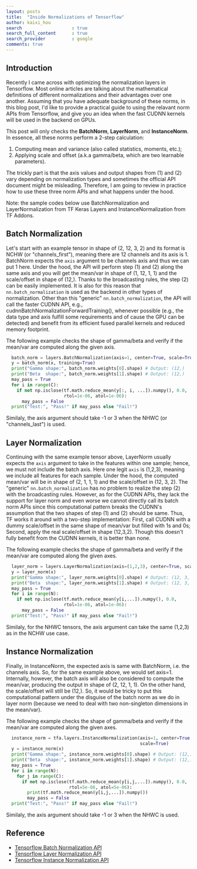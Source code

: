 ```yaml
---
layout: posts
title:  "Inside Normalizations of Tensorflow"
author: kaixi_hou
search                   : true
search_full_content      : true
search_provider          : google
comments: true
---
```

## Introduction
Recently I came across with optimizing the normalization layers in Tensorflow.
Most online articles are talking about the mathematical definitions of different 
normalizations and their advantages over one another. Assuming that you have
adequate background of these norms, in this blog post, I'd like to provide a
practical guide to using the relavant norm APIs from Tensorflow, and give you an
idea when the fast CUDNN kernels will be used in the backend on GPUs.

This post will only checks the **BatchNorm**, **LayerNorm**, and
**InstanceNorm**. In essence, all these norms perform a 2-step calculation:
1. Computing mean and variance (also called statistics, moments, etc.);
2. Applying scale and offset (a.k.a gamma/beta, which are two learnable
parameters).

The trickly part is that the axis values and output
shapes from (1) and (2) vary depending on normalization types and sometimes the
official API document might be misleading. Therefore, I am going to review in
practice how to use these three norm APIs and what happens under the hood.

Note: the sample codes below use BatchNormalization and LayerNormalization from
TF Keras Layers and InstanceNormalization from TF Addons.

## Batch Normalization
Let's start with an example tensor in shape of (2, 12, 3, 2) and its format is
NCHW (or "channels_first"), meaning there are 12 channels and its axis is 1.
BatchNorm expects the `axis` argument to be channels axis and thus we can put 1
here. Under the hood, the API will perform step (1) and (2) along the same axis
and you will get the mean/var in shape of (1, 12, 1, 1) and the scale/offset in
shape of (12,). Thanks to the broadcasting rules, the step (2) can be easily
implemented. It is also for this reason that `nn.batch_normalization` is used as
the backend in other types of normalization.  Other than this "generic"
`nn.batch_normalization`, the API will call the faster CUDNN API, e.g.,
cudnnBatchNormalizationForwardTraining(), whenever possible (e.g., the data type
and axis fulfill some requirements and of cause the GPU can be detected) and
benefit from its efficient fused parallel kernels and reduced memory footprint.

The following example checks the shape of gamma/beta and verify if the mean/var
are computed along the given axis.
```python
  batch_norm = layers.BatchNormalization(axis=1, center=True, scale=True)
  y = batch_norm(x, training=True)
  print("Gamma shape:", batch_norm.weights[0].shape) # Output: (12,)
  print("Beta  shape:", batch_norm.weights[1].shape) # Output: (12,) 
  may_pass = True
  for i in range(C):
    if not np.isclose(tf.math.reduce_mean(y[:, i, ...]).numpy(), 0.0,
                      rtol=1e-06, atol=1e-06):
      may_pass = False
  print("Test:", "Pass!" if may_pass else "Fail!")
```

Similaly, the axis argument should take -1 or 3 when the NHWC (or
"channels_last") is used.

## Layer Normalization
Continuing with the same example tensor above, LayerNorm usually expects the
`axis` argument to take in the features within one sample; hence, we must not
include the batch axis. Here one legit `axis` is (1,2,3), meaning we include all
features for each sample. Under the hood, the computed mean/var will be in shape
of (2, 1, 1, 1) and the scale/offset in (12, 3, 2). The "generic"
`nn.batch_normalization` has no problem to realize the step (2) with the
broadcasting rules. However, as for the CUDNN APIs, they lack the support for
layer norm and even worse we cannot directly call its batch norm APIs since this
computational pattern breaks the CUDNN's assumption that the two shapes of step
(1) and (2) should be same. Thus, TF works it around with a two-step
implementation: First, call CUDNN with a dummy scale/offset in the same shape of
mean/var but filled with 1s and 0s; Second, apply the real scale/offset in shape
(12,3,2). Though this doesn't fully benefit from the CUDNN kernels, it is better
than none.

The following example checks the shape of gamma/beta and verify if the mean/var
are computed along the given axes.
```python
  layer_norm = layers.LayerNormalization(axis=(1,2,3), center=True, scale=True)
  y = layer_norm(x)
  print("Gamma shape:", layer_norm.weights[0].shape) # Output: (12, 3, 2)
  print("Beta  shape:", layer_norm.weights[1].shape) # Output: (12, 3, 2)
  may_pass = True
  for i in range(N):
    if not np.isclose(tf.math.reduce_mean(y[i,...]).numpy(), 0.0,
                      rtol=1e-06, atol=1e-06):
      may_pass = False
  print("Test:", "Pass!" if may_pass else "Fail!")
```

Similaly, for the NHWC tensors, the axis argument can take the same (1,2,3) as
in the NCHW use case.

## Instance Normalization
Finally, in InstanceNorm, the expected axis is same with BatchNorm, i.e. the
channels axis. So, for the same example above, we would set axis=1. Internally,
however, the batch axis will also be considered to compute the mean/var,
producing the output in shape of (2, 12, 1, 1). On the other hand, the
scale/offset will still be (12,). So, it would be tricky to put this
computational pattern under the disguise of the batch norm as we do in layer
norm (because we need to deal with two non-singleton dimensions in the
mean/var).

The following example checks the shape of gamma/beta and verify if the mean/var
are computed along the given axes.
```python
  instance_norm = tfa.layers.InstanceNormalization(axis=1, center=True,
                                                   scale=True)
  y = instance_norm(x)
  print("Gamma shape:", instance_norm.weights[0].shape) # Output: (12,)
  print("Beta  shape:", instance_norm.weights[1].shape) # Output: (12,)
  may_pass = True
  for i in range(N):
    for j in range(C):
      if not np.isclose(tf.math.reduce_mean(y[i,j,...]).numpy(), 0.0,
                        rtol=5e-06, atol=5e-06):
        print(tf.math.reduce_mean(y[i,j,...]).numpy())
        may_pass = False
  print("Test:", "Pass!" if may_pass else "Fail!")
```

Similaly, the axis argument should take -1 or 3 when the NHWC is used.

## Reference
* [Tensorflow Batch Normalization API](https://www.tensorflow.org/api_docs/python/tf/keras/layers/BatchNormalization)
* [Tensorflow Layer Normalization API](https://www.tensorflow.org/api_docs/python/tf/keras/layers/LayerNormalization)
* [Tensorflow Instance Normalization API](https://www.tensorflow.org/addons/api_docs/python/tfa/layers/InstanceNormalization)

